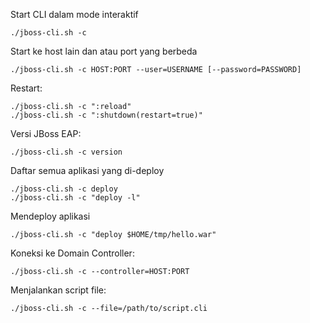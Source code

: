 Start CLI dalam mode interaktif
```
./jboss-cli.sh -c 
```

Start ke host lain dan atau port yang berbeda
```
./jboss-cli.sh -c HOST:PORT --user=USERNAME [--password=PASSWORD]
```

Restart:
```
./jboss-cli.sh -c ":reload"
./jboss-cli.sh -c ":shutdown(restart=true)"
```

Versi JBoss EAP:
```
./jboss-cli.sh -c version
```

Daftar semua aplikasi yang di-deploy
```
./jboss-cli.sh -c deploy
./jboss-cli.sh -c "deploy -l"
```

Mendeploy aplikasi 
```
./jboss-cli.sh -c "deploy $HOME/tmp/hello.war"
```

Koneksi ke Domain Controller:
```
./jboss-cli.sh -c --controller=HOST:PORT
```

Menjalankan script file:
```
./jboss-cli.sh -c --file=/path/to/script.cli
```
